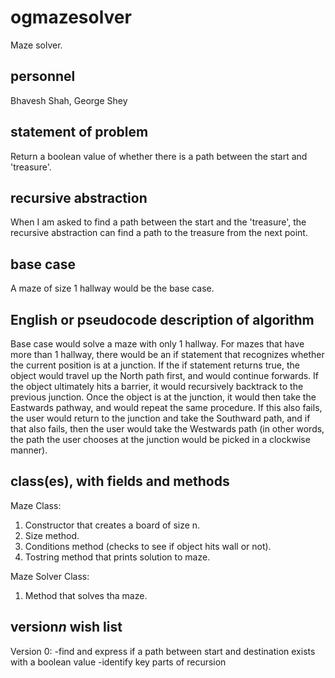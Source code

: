 # ogmazesolver
Maze solver.

## personnel
Bhavesh Shah, George Shey

## statement of problem
Return a boolean value of whether there is a path between the start and 'treasure'.

## recursive abstraction
When I am asked to find a path between the start and the 'treasure', the recursive abstraction can find a path to the treasure from the next point. 

## base case
A maze of size 1 hallway would be the base case. 

## English or pseudocode description of algorithm
Base case would solve a maze with only 1 hallway. For mazes that have more than 1 hallway, there would be an if statement that recognizes whether the current position is at a junction. If the if statement returns true, the object would travel up the North path first, and would continue forwards. If the object ultimately hits a barrier, it would recursively backtrack to the previous junction. Once the object is at the junction, it would then take the Eastwards pathway, and would repeat the same procedure. If this also fails, the user would return to the junction and take the Southward path, and if that also fails, then the user would take the Westwards path (in other words, the path the user chooses at the junction would be picked in a clockwise manner).

## class(es), with fields and methods
Maze Class:
1) Constructor that creates a board of size n.
2) Size method.
3) Conditions method (checks to see if object hits wall or not).
4) Tostring method that prints solution to maze.

Maze Solver Class:
1) Method that solves tha maze.

## version*n* wish list
Version 0:
  -find and express if a path between start and destination exists with a boolean value
  -identify key parts of recursion
